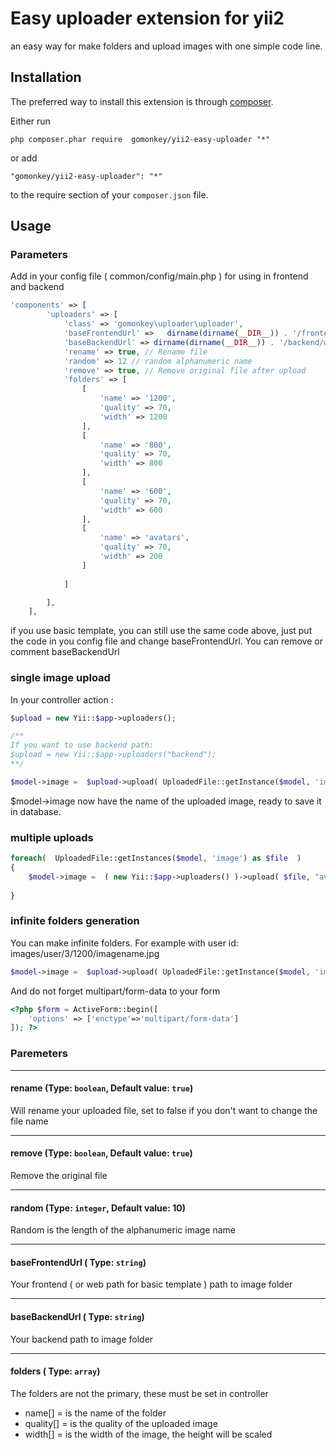 Easy uploader extension for yii2
================================
an easy way for make folders and upload images with one simple code line.

Installation
------------

The preferred way to install this extension is through [composer](../../../../web/index.phpdownload/).

Either run

```
php composer.phar require  gomonkey/yii2-easy-uploader "*"

```

or add

```
"gomonkey/yii2-easy-uploader": "*"
```

to the require section of your `composer.json` file.


Usage 
-----

### Parameters

Add in your config file ( common/config/main.php ) for using in frontend and backend


```php
'components' => [
        'uploaders' => [
            'class' => 'gomonkey\uploader\uploader',
            'baseFrontendUrl' =>   dirname(dirname(__DIR__)) . '/frontend/web/images',
            'baseBackendUrl' => dirname(dirname(__DIR__)) . '/backend/web/images',
            'rename' => true, // Rename file 
            'random' => 12 // random alphanumeric name
            'remove' => true, // Remove original file after upload
            'folders' => [
                [
                    'name' => '1200',
                    'quality' => 70,
                    'width' => 1200
                ],
                [
                    'name' => '800',
                    'quality' => 70,
                    'width' => 800
                ],
                [
                    'name' => '600',
                    'quality' => 70,
                    'width' => 600
                ],
                [
                    'name' => 'avatars',
                    'quality' => 70,
                    'width' => 200
                ]
             
            ]

        ],
    ],
```
if you use basic template, you can still use the same code above, just put the code in you config file and change baseFrontendUrl.
You can remove or comment baseBackendUrl

### single image upload

In your controller action  :

```php
$upload = new Yii::$app->uploaders();

/**
If you want to use backend path:
$upload = new Yii::$app->uploaders("backend");
**/

$model->image =  $upload->upload( UploadedFile::getInstance($model, 'image'), "avatars" );
```

$model->image now have the name of the uploaded image, ready to save it in database.

### multiple uploads

```php
foreach(  UploadedFile::getInstances($model, 'image') as $file  )
{
    $model->image =  ( new Yii::$app->uploaders() )->upload( $file, "avatars" );
    
}
```

### infinite folders generation

You can make infinite folders.
For example with user id:
images/user/3/1200/imagename.jpg

```php
$model->image =  $upload->upload( UploadedFile::getInstance($model, 'image'), "users/".Yii::$app->user->id );
```

And do not forget multipart/form-data to your form

```php
<?php $form = ActiveForm::begin([
    'options' => ['enctype'=>'multipart/form-data']
]); ?>
```

### Paremeters 


---

#### rename (Type: `boolean`, Default value: `true`)

Will rename your uploaded file, set to false if you don't want to change the file name
 
---

#### remove (Type: `boolean`, Default value: `true`)

Remove the original file

---

#### random (Type: `integer`, Default value: 10)

Random is the length of the alphanumeric image name

---

#### baseFrontendUrl ( Type: `string`)

Your frontend ( or web path for basic template ) path to image folder

---

#### baseBackendUrl ( Type: `string`)

Your backend path to image folder

---

#### folders ( Type: `array`)

The folders are not the primary, these must be set in controller
- name[] = is the name of the folder
- quality[] = is the quality of the uploaded image
- width[] = is the width of the image, the height will be scaled





